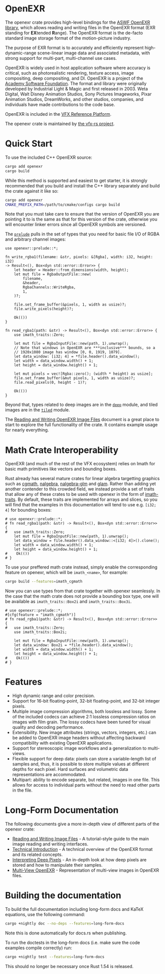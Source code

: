 # OpenEXR

The openexr crate provides high-level bindings for the [ASWF OpenEXR library](https://github.com/AcademySoftwareFoundation/openexr),
which allows reading and writing files in the OpenEXR format (EXR standing
for **EX**tended **R**ange). The OpenEXR format is the de-facto standard
image storage format of the motion-picture industry.

The purpose of EXR format is to accurately and efficiently represent high-dynamic-range scene-linear image data and associated metadata, with strong support for multi-part, multi-channel use cases.

OpenEXR is widely used in host application software where accuracy is critical, such as photorealistic rendering, texture access, image compositing, deep compositing, and DI.
OpenEXR is a project of the [Academy Software Foundation](https://www.aswf.io/). The format and library were originally developed by Industrial Light & Magic and first released in 2003. Weta Digital, Walt Disney Animation Studios, Sony Pictures Imageworks, Pixar Animation Studios, DreamWorks, and other studios, companies, and individuals have made contributions to the code base.

OpenEXR is included in the [VFX Reference Platform](https://vfxplatform.com/).

The openexr crate is maintained by [the vfx-rs project](https://github.com/vfx-rs).

# Quick Start

To use the included C++ OpenEXR source:

```bash
cargo add openexr
cargo build
```

While this method is supported and easiest to get starter, it is strongly 
recommended that you build and install the C++ library separately and build
the crate against it like so:

```bash
cargo add openexr
CMAKE_PREFIX_PATH=/path/to/cmake/configs cargo build
```

Note that you must take care to ensure that the version of OpenEXR you are
pointing it to is the same as that for this version of the crate, otherwise
you will encounter linker errors since all OpenEXR symbols are versioned.

The [`prelude`](crate::prelude) pulls in the set of types that you
need for basic file I/O of RGBA and arbitrary channel images:

```no_run
use openexr::prelude::*;

fn write_rgba1(filename: &str, pixels: &[Rgba], width: i32, height: i32)
-> Result<(), Box<dyn std::error::Error>> {
    let header = Header::from_dimensions(width, height);
    let mut file = RgbaOutputFile::new(
        filename,
        &header,
        RgbaChannels::WriteRgba,
        1,
    )?;

    file.set_frame_buffer(&pixels, 1, width as usize)?;
    file.write_pixels(height)?;

    Ok(())
}

fn read_rgba1(path: &str) -> Result<(), Box<dyn std::error::Error>> {
    use imath_traits::Zero;

    let mut file = RgbaInputFile::new(path, 1).unwrap();
    // Note that windows in OpenEXR are ***inclusive*** bounds, so a
    // 1920x1080 image has window [0, 0, 1919, 1079].
    let data_window: [i32; 4] = *file.header().data_window();
    let width = data_window.width() + 1;
    let height = data_window.height() + 1;

    let mut pixels = vec![Rgba::zero(); (width * height) as usize];
    file.set_frame_buffer(&mut pixels, 1, width as usize)?;
    file.read_pixels(0, height - 1)?;

    Ok(())
}
```

Beyond that, types related to deep images are in the [`deep`](crate::deep)
module, and tiled images are in the [`tiled`](crate::tiled) module.

The [Reading and Writing OpenEXR Image Files](crate::doc::reading_and_writing_image_files)
document is a great place to start to explore the full functionality of the
crate. It contains example usage for nearly everything.

# Math Crate Interoperability
OpenEXR (and much of the rest of the VFX ecosystem) relies on Imath for basic
math primitives like vectors and bounding boxes.

Rust already has several mature crates for linear algebra targetting graphics
such as [cgmath](https://crates.io/crates/cgmath), [nalgebra](https://crates.io/crates/nalgebra), [nalgebra-glm](https://crates.io/crates/nalgebra-glm) and [glam](https://crates.io/crates/glam). Rather than adding yet another
contender to this crowded field, we instead provide a set of traits that allow
any of these crates to be used with openexr in the form of [imath-traits](https://crates.io/crates/imath-traits). By default, these traits are implemented for arrays and slices, so you will find that the examples in this documentation will tend to use e.g. `[i32; 4]` for bounding boxes:

```no_run
# use openexr::prelude::*;
# fn read_rgba1(path: &str) -> Result<(), Box<dyn std::error::Error>> {
#   use imath_traits::Zero;
    let mut file = RgbaInputFile::new(path, 1).unwrap();
    let data_window = file.header().data_window::<[i32; 4]>().clone();
    let width = data_window.width() + 1;
    let height = data_window.height() + 1;
#    Ok(())
# }
```

To use your preffered math crate instead, simply enable the corresponding feature on openexr,
which will be `imath_<name>`, for example:

```bash
cargo build --features=imath_cgmath
```

Now you can use types from that crate together with openexr seamlessly. In
the case that the math crate does not provide a bounding box type, one will
be available as `imath_traits::Box2i` and `imath_traits::Box3i`.

```no_run
# use openexr::prelude::*;
#[cfg(feature = "imath_cgmath")]
# fn read_rgba1(path: &str) -> Result<(), Box<dyn std::error::Error>> {
#   use imath_traits::Zero;
    use imath_traits::Box2i;

    let mut file = RgbaInputFile::new(path, 1).unwrap();
    let data_window: Box2i = *file.header().data_window();
    let width = data_window.width() + 1;
    let height = data_window.height() + 1;
#    Ok(())
# }
```

# Features
* High dynamic range and color precision.
* Support for 16-bit floating-point, 32-bit floating-point, and 32-bit integer pixels.
* Multiple image compression algorithms, both lossless and lossy. Some of the included codecs can achieve 2:1 lossless compression ratios on images with film grain. The lossy codecs have been tuned for visual quality and decoding performance.
* Extensibility. New image attributes (strings, vectors, integers, etc.) can be added to OpenEXR image headers without affecting backward compatibility with existing OpenEXR applications.
* Support for stereoscopic image workflows and a generalization to multi-views.
* Flexible support for deep data: pixels can store a variable-length list of samples and, thus, it is possible to store multiple values at different depths for each pixel. Hard surfaces and volumetric data representations are accommodated.
* Multipart: ability to encode separate, but related, images in one file. This allows for access to individual parts without the need to read other parts in the file.

# Long-Form Documentation

The following documents give a more in-depth view of different parts of the
openexr crate:

* [Reading and Writing Image Files](crate::doc::reading_and_writing_image_files) - A
tutorial-style guide to the main image reading and writing interfaces.
* [Technical Introduction](crate::doc::technical_introduction) - A technical overview of the
OpenEXR format and its related concepts.
* [Interpreting Deep Pixels](crate::doc::interpreting_deep_pixels) - An in-depth look at how
deep pixels are stored and how to manipulate their samples.
* [Multi-View OpenEXR](crate::doc::multi_view_open_exr) - Representation of multi-view images
in OpenEXR files.

# Building the documentation

To build the full documentation including long-form docs and KaTeX equations, use the following
command:

```bash
cargo +nightly doc --no-deps --features=long-form-docs
```
Note this is done automatically for docs.rs when publishing.

To run the doctests in the long-form docs (i.e. make sure the code examples
compile correctly) run:
```bash
cargo +nightly test --features=long-form-docs
```

This should no longer be necessary once Rust 1.54 is released.


